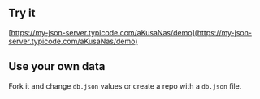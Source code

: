 ## Try it

[https://my-json-server.typicode.com/aKusaNas/demo](https://my-json-server.typicode.com/aKusaNas/demo)

## Use your own data

Fork it and change `db.json` values or create a repo with a `db.json` file.
